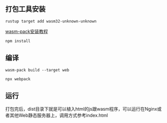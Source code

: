 ## 打包工具安装

`rustup target add wasm32-unknown-unknown`

[wasm-pack安装教程](https://rustwasm.github.io/wasm-pack/installer/)

`npm install`

## 编译

`wasm-pack build --target web`

`npx webpack`

## 运行

打包完后，dist目录下就是可以植入html的js跟wasm程序，可以运行在Nginx或者其他Web静态服务器上，调用方式参考index.html
